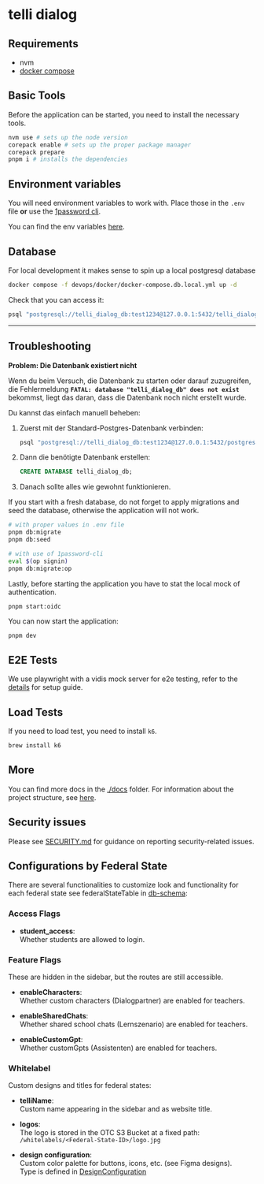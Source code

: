 # telli dialog

## Requirements

- nvm
- [docker compose](https://docs.docker.com/compose/install/)

## Basic Tools

Before the application can be started, you need to install the necessary tools.

```sh
nvm use # sets up the node version
corepack enable # sets up the proper package manager
corepack prepare
pnpm i # installs the dependencies
```

## Environment variables

You will need environment variables to work with.
Place those in the `.env` file **or** use the [1password cli](https://developer.1password.com/docs/cli/).

You can find the env variables [here](https://start.1password.com/open/i?a=ADERP2QHK5HBPLKMBFF2QU5CXI&v=jtidfrchgfg2sunjzwpzgendlq&i=a2khk5vx6hrqmtkta2gg7vonga&h=deutschlandgpt.1password.eu).

## Database

For local development it makes sense to spin up a local postgresql database

```sh
docker compose -f devops/docker/docker-compose.db.local.yml up -d
```

Check that you can access it:

```sh
psql "postgresql://telli_dialog_db:test1234@127.0.0.1:5432/telli_dialog_db"
```

---

## Troubleshooting

**Problem: Die Datenbank existiert nicht**

Wenn du beim Versuch, die Datenbank zu starten oder darauf zuzugreifen, die Fehlermeldung **`FATAL: database "telli_dialog_db" does not exist`** bekommst, liegt das daran, dass die Datenbank noch nicht erstellt wurde.

Du kannst das einfach manuell beheben:

1.  Zuerst mit der Standard-Postgres-Datenbank verbinden:

    ```sh
    psql "postgresql://telli_dialog_db:test1234@127.0.0.1:5432/postgres"
    ```

2.  Dann die benötigte Datenbank erstellen:

    ```sql
    CREATE DATABASE telli_dialog_db;
    ```

3.  Danach sollte alles wie gewohnt funktionieren.

If you start with a fresh database, do not forget to apply migrations and seed the database, otherwise the application will not work.

```sh
# with proper values in .env file
pnpm db:migrate
pnpm db:seed

# with use of 1password-cli
eval $(op signin)
pnpm db:migrate:op
```

Lastly, before starting the application you have to stat the local mock of authentication.

```
pnpm start:oidc
```

You can now start the application:

```sh
pnpm dev
```

## E2E Tests

We use playwright with a vidis mock server for e2e testing, refer to the [details](e2e/readme.md) for setup guide.

## Load Tests

If you need to load test, you need to install `k6`.

```sh
brew install k6
```

## More

You can find more docs in the [./docs](./docs) folder.
For information about the project structure, see [here](./docs/structure.md).

## Security issues

Please see [SECURITY.md](SECURITY.md) for guidance on reporting security-related issues.

## Configurations by Federal State

There are several functionalities to customize look and functionality for each federal state see federalStateTable in [db-schema](src/db/schema.ts):

### Access Flags

- **student_access**:  
  Whether students are allowed to login.

### Feature Flags

These are hidden in the sidebar, but the routes are still accessible.

- **enableCharacters**:  
  Whether custom characters (Dialogpartner) are enabled for teachers.

- **enableSharedChats**:  
  Whether shared school chats (Lernszenario) are enabled for teachers.

- **enableCustomGpt**:  
  Whether customGpts (Assistenten) are enabled for teachers.

### Whitelabel

Custom designs and titles for federal states:

- **telliName**:  
  Custom name appearing in the sidebar and as website title.

- **logos**:  
  The logo is stored in the OTC S3 Bucket at a fixed path:  
  `/whitelabels/<Federal-State-ID>/logo.jpg`

- **design configuration**:  
  Custom color palette for buttons, icons, etc. (see Figma designs).  
  Type is defined in [DesignConfiguration](src/db/types.ts)
